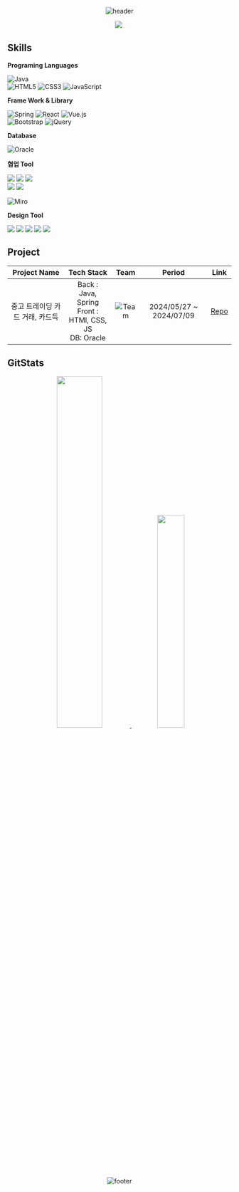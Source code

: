 <div align="center">
  
  ![header](https://capsule-render.vercel.app/api?type=cylinder&color=auto&height=150&section=header&text=🙌Hi!%20I'm%20Seongjin!🙌&fontSize=50)

</div>

<p align="center">
  <a href="mailto:jsjpati@gmail.com"><img src="https://img.shields.io/badge/Gmail-d14836?style=flat-square&logo=Gmail&logoColor=white&link=aaz11512@gmail.com"/></a>&nbsp
</p>


## Skills

**Programing Languages**

  ![Java](https://img.shields.io/badge/java-%23ED8B00.svg?style=for-the-badge&logo=openjdk&logoColor=white)<br>
  ![HTML5](https://img.shields.io/badge/html5-%23E34F26.svg?style=for-the-badge&logo=html5&logoColor=white)
  ![CSS3](https://img.shields.io/badge/css3-%231572B6.svg?style=for-the-badge&logo=css3&logoColor=white)
  ![JavaScript](https://img.shields.io/badge/javascript-%23323330.svg?style=for-the-badge&logo=javascript&logoColor=%23F7DF1E)

**Frame Work & Library**

![Spring](https://img.shields.io/badge/spring-%236DB33F.svg?style=for-the-badge&logo=spring&logoColor=white)
![React](https://img.shields.io/badge/react-%2361DAFB.svg?style=for-the-badge&logo=react&logoColor=white)
![Vue.js](https://img.shields.io/badge/vue.js-%234FC08D.svg?style=for-the-badge&logo=vue.js&logoColor=white)
<br>
![Bootstrap](https://img.shields.io/badge/bootstrap-%238511FA.svg?style=for-the-badge&logo=bootstrap&logoColor=white)
![jQuery](https://img.shields.io/badge/jquery-%230769AD.svg?style=for-the-badge&logo=jquery&logoColor=white)

**Database**

![Oracle](https://img.shields.io/badge/Oracle-F80000?style=for-the-badge&logo=oracle&logoColor=white)

**협업 Tool**

<p>
<img src="https://img.shields.io/badge/figma-F24E1E?style=for-the-badge&logo=figma&logoColor=white">
<img src="https://img.shields.io/badge/notion-000000?style=for-the-badge&logo=notion&logoColor=white">
<img src="https://img.shields.io/badge/Slack-4A154B?style=for-the-badge&logo=slack&logoColor=white"><br>
<img src="https://img.shields.io/badge/Discord-5865F2?style=for-the-badge&logo=discord&logoColor=white">
<img src="https://img.shields.io/badge/GitHub-181717?style=for-the-badge&logo=github&logoColor=white">
</p>

![Miro](https://img.shields.io/badge/Miro-050038.svg?style=for-the-badge&logo=Miro&logoColor=white)

**Design Tool**
<p>
  <img src="https://img.shields.io/badge/figma-F24E1E?style=for-the-badge&logo=figma&logoColor=white">
  <img src="https://img.shields.io/badge/ProtoPie-000000?style=for-the-badge&logo=ProtoPie&logoColor=white">
  <img src="https://img.shields.io/badge/Adobe%20Photoshop-31A8FF?style=for-the-badge&logo=Adobe%20Photoshop&logoColor=white">
  <img src="https://img.shields.io/badge/Adobe%20XD-FF61F6?style=for-the-badge&logo=Adobe%20XD&logoColor=white">
  <img src="https://img.shields.io/badge/Adobe%20Illustrator-FF9A00?style=for-the-badge&logo=Adobe%20Illustrator&logoColor=white">
</p>


## Project

|Project Name|Tech Stack|Team|Period|Link|
|:---:|:---:|:---:|:---:|:---:|
|중고 트레이딩 카드 거래, 카드득| Back : Java, Spring<br> Front : HTMl, CSS, JS<br> DB: Oracle | ![Team](https://img.shields.io/badge/Team-red) | 2024/05/27 ~ 2024/07/09| [Repo](https://github.com/cardget/cardAuction)|

## GitStats

<a href="https://github.com/cocopg">
  <p align="center">
    <img src="https://github-readme-stats.vercel.app/api?username=cocopg&theme=tokyonight&show_icons=true" width="45%" />
    <img src="https://github-readme-stats.vercel.app/api/top-langs/?username=cocopg&exclude_repo=dkssud8150.github.io&layout=compact&theme=tokyonight" width="35%" />
  </p>
</a>
<br>


<div align="center">
  
  ![footer](https://capsule-render.vercel.app/api?type=cylinder&color=auto&height=150&section=footer&text=🙌Thank%20you!🙌&fontSize=50)

</div>

